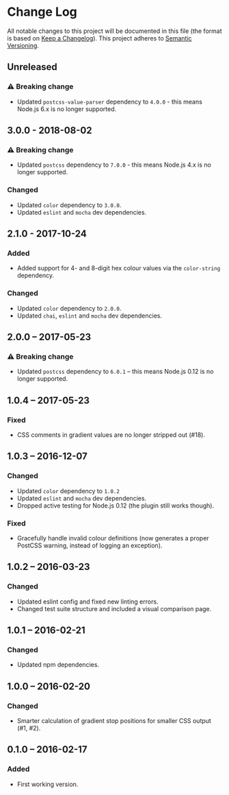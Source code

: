 # Change Log
All notable changes to this project will be documented in this file (the format is based on [Keep a Changelog](http://keepachangelog.com/)).
This project adheres to [Semantic Versioning](http://semver.org/).

## Unreleased
### :warning: Breaking change
- Updated `postcss-value-parser` dependency to `4.0.0` - this means Node.js 6.x is no longer supported.

## 3.0.0 - 2018-08-02
### :warning: Breaking change
- Updated `postcss` dependency to `7.0.0` - this means Node.js 4.x is no longer supported.

### Changed
- Updated `color` dependency to `3.0.0`.
- Updated `eslint` and `mocha` dev dependencies.

## 2.1.0 - 2017-10-24
### Added
- Added support for 4- and 8-digit hex colour values via the `color-string` dependency.

### Changed
- Updated `color` dependency to `2.0.0`.
- Updated `chai`, `eslint` and `mocha` dev dependencies.

## 2.0.0 – 2017-05-23
### :warning: Breaking change
- Updated `postcss` dependency to `6.0.1` – this means Node.js 0.12 is no longer supported.

## 1.0.4 – 2017-05-23
### Fixed
- CSS comments in gradient values are no longer stripped out (#18).

## 1.0.3 – 2016-12-07
### Changed
- Updated `color` dependency to `1.0.2`
- Updated `eslint` and `mocha` dev dependencies.
- Dropped active testing for Node.js 0.12 (the plugin still works though).

### Fixed
- Gracefully handle invalid colour definitions (now generates a proper PostCSS warning, instead of logging an exception).

## 1.0.2 – 2016-03-23
### Changed
- Updated eslint config and fixed new linting errors.
- Changed test suite structure and included a visual comparison page.

## 1.0.1 – 2016-02-21
### Changed
- Updated npm dependencies.

## 1.0.0 – 2016-02-20
### Changed
- Smarter calculation of gradient stop positions for smaller CSS output (#1, #2).

## 0.1.0 – 2016-02-17
### Added
- First working version.
